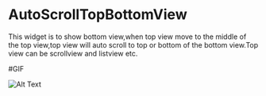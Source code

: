 # AutoScrollTopBottomView

This widget is to show bottom view,when top view move to the middle of the top view,top view will auto scroll to top or bottom of the bottom view.Top view can be scrollview and listview etc.

#GIF

![Alt Text](https://github.com/X-FAN/resource/blob/master/gif/auto.gif)
